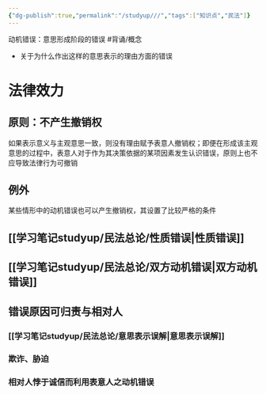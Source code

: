 ```yaml
---
{"dg-publish":true,"permalink":"/studyup///","tags":["知识点","民法"]}
---
```


动机错误：意思形成阶段的错误 #背诵/概念 
- 关于为什么作出这样的意思表示的理由方面的错误
# 法律效力
## 原则：不产生撤销权
如果表示意义与主观意思一致，则没有理由赋予表意人撤销权；即便在形成该主观意思的过程中，表意人对于作为其决策依据的某项因素发生认识错误，原则上也不应导致法律行为可撤销
## 例外
某些情形中的动机错误也可以产生撤销权，其设置了比较严格的条件
## [[学习笔记studyup/民法总论/性质错误\|性质错误]]
## [[学习笔记studyup/民法总论/双方动机错误\|双方动机错误]]
## 错误原因可归责与相对人
### [[学习笔记studyup/民法总论/意思表示误解\|意思表示误解]]
### 欺诈、胁迫
### 相对人悖于诚信而利用表意人之动机错误